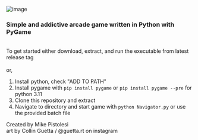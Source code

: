 ![image](https://user-images.githubusercontent.com/119834037/212812065-8ee402e9-1e59-42b0-956c-334b5e0133ab.png)

### Simple and addictive arcade game written in Python with PyGame ###
\
To get started either download, extract, and run the executable from latest release tag\
\
or, 
1. Install python, check "ADD TO PATH"
2. Install pygame with
```pip install pygame```
or
```pip install pygame --pre```
for python 3.11
3. Clone this repository and extract
4. Navigate to directory and start game with
```python Navigator.py```
or use the provided batch file
 
 
Created by Mike Pistolesi <br />
art by Collin Guetta / @guetta.rt on instagram
